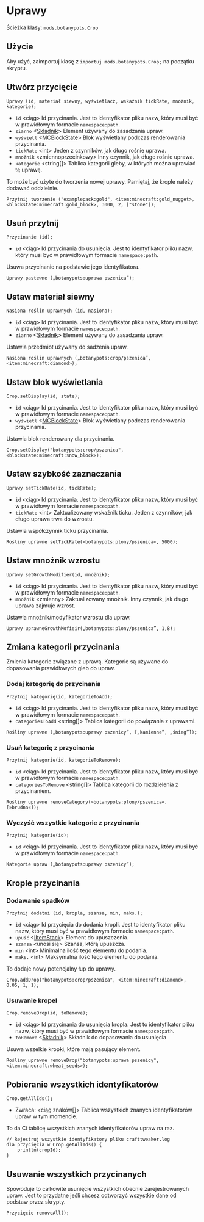 # Uprawy

Ścieżka klasy: `mods.botanypots.Crop`

## Użycie

Aby użyć, zaimportuj klasę z `importuj mods.botanypots.Crop;` na początku skryptu.

## Utwórz przycięcie

`Uprawy (id, materiał siewny, wyświetlacz, wskaźnik tickRate, mnożnik, kategorie);`

- `id` &lt;ciąg> Id przycinania. Jest to identyfikator pliku nazw, który musi być w prawidłowym formacie `namespace:path`.
- `ziarno` <[Składnik](/vanilla/api/items/IIngredient)> Element używany do zasadzania upraw.
- `wyświetl` <[MCBlockState](/vanilla/api/blocks/MCBlockState)> Blok wyświetlany podczas renderowania przycinania.
- `tickRate` &lt;int> Jeden z czynników, jak długo rośnie uprawa.
- `mnożnik` &lt;zmiennoprzecinkowy> Inny czynnik, jak długo rośnie uprawa.
- `kategorie` &lt;string[]> Tablica kategorii gleby, w których można uprawiać tę uprawę.

To może być użyte do tworzenia nowej uprawy. Pamiętaj, że krople należy dodawać oddzielnie.

```zenscript
Przytnij tworzenie ("examplepack:gold", <item:minecraft:gold_nugget>, <blockstate:minecraft:gold_block>, 3000, 2, ["stone"]);
```

## Usuń przytnij

`Przycinanie (id);`

- `id` &lt;ciąg> Id przycinania do usunięcia. Jest to identyfikator pliku nazw, który musi być w prawidłowym formacie `namespace:path`.

Usuwa przycinanie na podstawie jego identyfikatora.

```zenscript
Uprawy pastewne („botanypots:uprawa pszenica”);
```

## Ustaw materiał siewny

`Nasiona roślin uprawnych (id, nasiona);`

- `id` &lt;ciąg> Id przycinania. Jest to identyfikator pliku nazw, który musi być w prawidłowym formacie `namespace:path`.
- `ziarno` <[Składnik](/vanilla/api/items/IIngredient)> Element używany do zasadzania upraw.

Ustawia przedmiot używany do sadzenia upraw.

```zenscript
Nasiona roślin uprawnych („botanypots:crop/pszenica”, <item:minecraft:diamond>);
```

## Ustaw blok wyświetlania

`Crop.setDisplay(id, state);`

- `id` &lt;ciąg> Id przycinania. Jest to identyfikator pliku nazw, który musi być w prawidłowym formacie `namespace:path`.
- `wyświetl` <[MCBlockState](/vanilla/api/blocks/MCBlockState)> Blok wyświetlany podczas renderowania przycinania.

Ustawia blok renderowany dla przycinania.

```zenscript
Crop.setDisplay("botanypots:crop/pszenica", <blockstate:minecraft:snow_block>);
```

## Ustaw szybkość zaznaczania

`Uprawy setTickRate(id, tickRate);`

- `id` &lt;ciąg> Id przycinania. Jest to identyfikator pliku nazw, który musi być w prawidłowym formacie `namespace:path`.
- `tickRate` &lt;int> Zaktualizowany wskaźnik ticku. Jeden z czynników, jak długo uprawa trwa do wzrostu.

Ustawia współczynnik ticku przycinania.

```zenscript
Rośliny uprawne setTickRate(»botanypots:plony/pszenica«, 5000);
```

## Ustaw mnożnik wzrostu

`Uprawy setGrowthModifier(id, mnożnik);`

- `id` &lt;ciąg> Id przycinania. Jest to identyfikator pliku nazw, który musi być w prawidłowym formacie `namespace:path`.
- `mnożnik` &lt;zmienny> Zaktualizowany mnożnik. Inny czynnik, jak długo uprawa zajmuje wzrost.

Ustawia mnożnik/modyfikator wzrostu dla upraw.

```zenscript
Uprawy uprawneGrowthMofieir(„botanypots:plony/pszenica”, 1,8);
```

## Zmiana kategorii przycinania

Zmienia kategorie związane z uprawą. Kategorie są używane do dopasowania prawidłowych gleb do upraw.

### Dodaj kategorię do przycinania

`Przytnij kategorię(id, kategorieToAdd);`

- `id` &lt;ciąg> Id przycinania. Jest to identyfikator pliku nazw, który musi być w prawidłowym formacie `namespace:path`.
- `categoriesToAdd` &lt;string[]> Tablica kategorii do powiązania z uprawami.

```zenscript
Rośliny uprawne („botanypots:uprawy pszenicy”, [„kamienne”, „śnieg”]);
```

### Usuń kategorię z przycinania

`Przytnij kategorie(id, kategorieToRemove);`

- `id` &lt;ciąg> Id przycinania. Jest to identyfikator pliku nazw, który musi być w prawidłowym formacie `namespace:path`.
- `categoriesToRemove` &lt;string[]> Tablica kategorii do rozdzielenia z przycinaniem.

```zenscript
Rośliny uprawne removeCategory(»botanypots:plony/pszenica«, [»brudna«]);
```

### Wyczyść wszystkie kategorie z przycinania

`Przytnij kategorie(id);`

- `id` &lt;ciąg> Id przycinania. Jest to identyfikator pliku nazw, który musi być w prawidłowym formacie `namespace:path`.

```zenscript
Kategorie upraw („botanypots:uprawy pszenicy”);
```

## Krople przycinania

### Dodawanie spadków

`Przytnij dodatni (id, kropla, szansa, min, maks.);`

- `id` &lt;ciąg> Id przycięcia do dodania kropli. Jest to identyfikator pliku nazw, który musi być w prawidłowym formacie `namespace:path`.
- `upuść` <[IItemStack](/vanilla/api/items/IItemStack)> Element do upuszczenia.
- `szansa` &lt;unosi się> Szansa, którą upuszcza.
- `min` &lt;int> Minimalna ilość tego elementu do podania.
- `maks.` &lt;int> Maksymalna ilość tego elementu do podania.

To dodaje nowy potencjalny łup do uprawy.

```zenscript
Crop.addDrop("botanypots:crop/pszenica", <item:minecraft:diamond>, 0.05, 1, 1);
```

### Usuwanie kropel

`Crop.removeDrop(id, toRemove);`

- `id` &lt;ciąg> Id przycinania do usunięcia kropla. Jest to identyfikator pliku nazw, który musi być w prawidłowym formacie `namespace:path`.
- `toRemove` <[Składnik](/vanilla/api/items/IIngredient)> Składnik do dopasowania do usunięcia

Usuwa wszelkie kropki, które mają pasujący element.

```zenscript
Rośliny uprawne removeDrop("botanypots:uprawa pszenicy", <item:minecraft:wheat_seeds>);
```

## Pobieranie wszystkich identyfikatorów

`Crop.getAllIds();`

- Zwraca: &lt;ciąg znaków[]> Tablica wszystkich znanych identyfikatorów upraw w tym momencie.

To da Ci tablicę wszystkich znanych identyfikatorów upraw na raz.

```zenscript
// Rejestruj wszystkie identyfikatory pliku crafttweaker.log
dla przycięcia w Crop.getAllIds() {
    println(cropId);
}
```

## Usuwanie wszystkich przycinanych

Spowoduje to całkowite usunięcie wszystkich obecnie zarejestrowanych upraw. Jest to przydatne jeśli chcesz odtworzyć wszystkie dane od podstaw przez skrypty.

```zenscript
Przycięcie removeAll();
```
